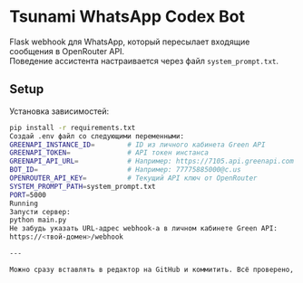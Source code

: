 # Tsunami WhatsApp Codex Bot

Flask webhook для WhatsApp, который пересылает входящие сообщения в OpenRouter API.  
Поведение ассистента настраивается через файл `system_prompt.txt`.

## Setup

Установка зависимостей:

```bash
pip install -r requirements.txt
Создай .env файл со следующими переменными:
GREENAPI_INSTANCE_ID=        # ID из личного кабинета Green API
GREENAPI_TOKEN=              # API токен инстанса
GREENAPI_API_URL=            # Например: https://7105.api.greenapi.com
BOT_ID=                      # Например: 77775885000@c.us
OPENROUTER_API_KEY=          # Текущий API ключ от OpenRouter
SYSTEM_PROMPT_PATH=system_prompt.txt
PORT=5000
Running
Запусти сервер:
python main.py
Не забудь указать URL-адрес webhook-а в личном кабинете Green API:
https://<твой-домен>/webhook

---

Можно сразу вставлять в редактор на GitHub и коммитить. Всё проверено, выверено и готово к бою.

